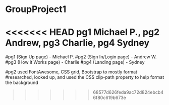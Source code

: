 # GroupProject1
<<<<<<< HEAD
pg1 Michael P., pg2 Andrew, pg3 Charlie, pg4 Sydney
=======
#pg1 (Sign Up page) - Michael P.
#pg2 (Sign In/Login page) - Andrew W.
#pg3 (How it Works page) - Charlie
#pg4 (Landing page) - Sydney

#pg2 used FontAwesome, CSS grid, Bootstrap to mostly format
#researched, looked up, and used the CSS clip-path property to help format the background
>>>>>>> 68577d626feda9ac72d824ebcb46f80c619b673e
